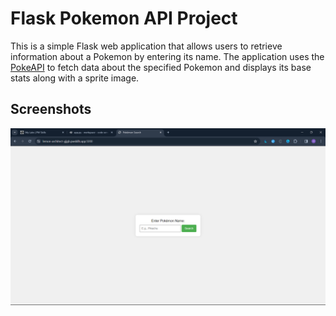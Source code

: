 # Flask Pokemon API Project

This is a simple Flask web application that allows users to retrieve information about a Pokemon by entering its name. The application uses the [PokeAPI](https://pokeapi.co/) to fetch data about the specified Pokemon and displays its base stats along with a sprite image.

## Screenshots

![Pokemon App Screenshot](home.png)


